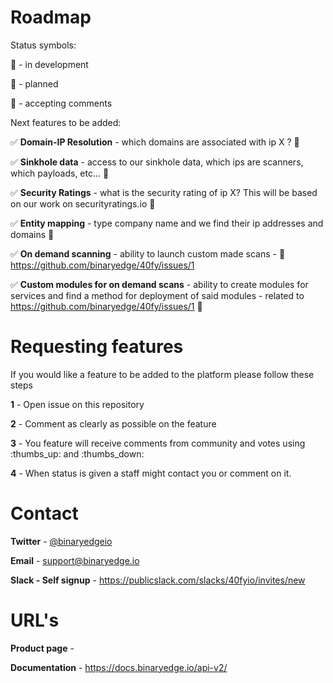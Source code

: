 # Roadmap

Status symbols:

:green_book: - in development

:blue_book: - planned

:orange_book: - accepting comments

Next features to be added:

:white_check_mark: **Domain-IP Resolution** - which domains are associated with ip X ? :green_book:

:white_check_mark: **Sinkhole data** - access to our sinkhole data, which ips are scanners, which payloads, etc... :green_book:

:white_check_mark: **Security Ratings** - what is the security rating of ip X? This will be based on our work on securityratings.io :blue_book:

:white_check_mark: **Entity mapping** - type company name and we find their ip addresses and domains :blue_book:

:white_check_mark: **On demand scanning** - ability to launch custom made scans - :orange_book: https://github.com/binaryedge/40fy/issues/1

:white_check_mark: **Custom modules for on demand scans** - ability to create modules for services and find a method for deployment of said modules - related to https://github.com/binaryedge/40fy/issues/1 :orange_book:

# Requesting features

If you would like a feature to be added to the platform please follow these steps

**1** - Open issue on this repository

**2** - Comment as clearly as possible on the feature

**3** - You feature will receive comments from community and votes using :thumbs_up: and :thumbs_down:

**4** - When status is given a staff might contact you or comment on it.


# Contact 

**Twitter** - [@binaryedgeio](https://www.twitter.com/binaryedgeio)  

**Email** - support@binaryedge.io

**Slack - Self signup** - https://publicslack.com/slacks/40fyio/invites/new

# URL's

**Product page** - <to be added upon release>

**Documentation** - https://docs.binaryedge.io/api-v2/
